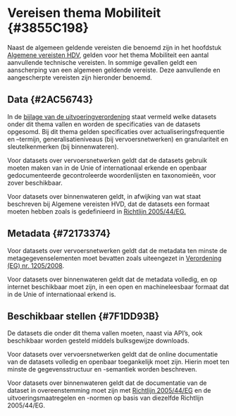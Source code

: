 # Vereisen thema Mobiliteit {#3855C198}

Naast de algemeen geldende vereisten die benoemd zijn in het hoofdstuk <a href='#207C051B'>Algemene vereisten HDV</a>, gelden voor het thema Mobiliteit een aantal aanvullende technische vereisten. In sommige gevallen geldt een aanscherping van een algemeen geldende vereiste. Deze aanvullende en aangescherpte vereisten zijn hieronder benoemd.<br/>

## Data {#2AC56743}

In de <a href='https://eur-lex.europa.eu/legal-content/NL/TXT/HTML/?uri=CELEX:32023R0138#d1e32-48-1' target='_blank'>bijlage van de uitvoeringverordening</a> staat vermeld welke datasets onder dit thema vallen en worden de specificaties van de datasets opgesomd. Bij dit thema gelden specificaties over actualiseringsfrequentie en –termijn, generalisatieniveaus (bij vervoersnetwerken) en granulariteit en sleutelkenmerken (bij binnenwateren).<br/>

Voor datasets over vervoersnetwerken geldt dat de datasets gebruik moeten maken van in de Unie of internationaal erkende en openbaar gedocumenteerde gecontroleerde woordenlijsten en taxonomieën, voor zover beschikbaar.<br/>

Voor datasets over binnenwateren geldt, in afwijking van wat staat beschreven bij Algemene vereisten HVD, dat de datasets een formaat moeten hebben zoals is gedefinieerd in <a href='https://eur-lex.europa.eu/legal-content/NL/TXT/HTML/?uri=CELEX:32005L0044' target='_blank'>Richtlijn 2005/44/EG.</a><br/>

## Metadata {#72173374}

Voor datasets over vervoersnetwerken geldt dat de metadata ten minste de metagegevenselementen moet bevatten zoals uiteengezet in <a href='https://eur-lex.europa.eu/legal-content/NL/TXT/HTML/?uri=CELEX:32008R1205' target='_blank'>Verordening (EG) nr. 1205/2008</a>.<br/>

Voor datasets over binnenwateren geldt dat de metadata volledig, en op internet beschikbaar moet zijn, in een open en machineleesbaar formaat dat in de Unie of internationaal erkend is.<br/>

## Beschikbaar stellen {#7F1DD93B}

De datasets die onder dit thema vallen moeten, naast via API’s, ook beschikbaar worden gesteld middels bulksgewijze downloads.<br/>

Voor datasets over vervoersnetwerken geldt dat de online documentatie van de datasets volledig en openbaar toegankelijk moet zijn. Hierin moet ten minste de gegevensstructuur en -semantiek worden beschreven.

Voor datasets over binnenwateren geldt dat de documentatie van de dataset in overeenstemming moet zijn met <a href='https://eur-lex.europa.eu/legal-content/NL/TXT/HTML/?uri=CELEX:32005L0044' target='_blank'>Richtlijn 2005/44/EG</a> en de uitvoeringsmaatregelen en -normen op basis van diezelfde Richtlijn 2005/44/EG.

